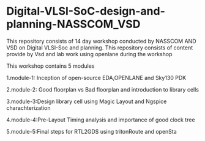 # Digital-VLSI-SoC-design-and-planning-NASSCOM_VSD
This repository consists of 14 day workshop conducted by NASSCOM AND VSD on Digital VLSI-Soc and planning. This repository consists of content provide by Vsd and lab work using openlane during the workshop

This workshop contains 5 modules 

1.module-1: Inception of open-source EDA,OPENLANE and Sky130 PDK 

2.module-2: Good floorplan vs Bad floorplan and introduction to library cells

3.module-3:Design library cell using Magic Layout and Ngspice charachterization 

4.module-4:Pre-Layout Timing analysis and importance of good clock tree

5.module-5:Final steps for RTL2GDS using tritonRoute and openSta


